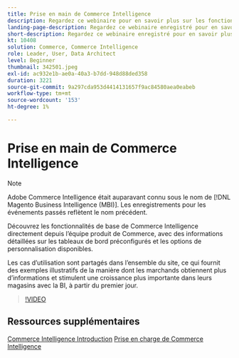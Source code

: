 ```yaml
---
title: Prise en main de Commerce Intelligence
description: Regardez ce webinaire pour en savoir plus sur les fonctionnalités de base de Commerce Intelligence pour votre boutique Adobe Commerce ou Magento Open Source.
landing-page-description: Regardez ce webinaire enregistré pour en savoir plus sur les fonctionnalités de base de Commerce Intelligence pour votre boutique Adobe Commerce ou Magento Open Source.
short-description: Regardez ce webinaire enregistré pour en savoir plus sur les fonctionnalités de base de Commerce Intelligence pour votre boutique Adobe Commerce ou Magento Open Source.
kt: 10408
solution: Commerce, Commerce Intelligence
role: Leader, User, Data Architect
level: Beginner
thumbnail: 342501.jpeg
exl-id: ac932e1b-ae0a-40a3-b7dd-948d88ded358
duration: 3221
source-git-commit: 9a297cda953d4414131657f9ac84580aea0eabeb
workflow-type: tm+mt
source-wordcount: '153'
ht-degree: 1%

---
```


# Prise en main de Commerce Intelligence

>[!NOTE]
>
>Adobe Commerce Intelligence était auparavant connu sous le nom de [!DNL Magento Business Intelligence (MBI)]. Les enregistrements pour les événements passés reflètent le nom précédent.

Découvrez les fonctionnalités de base de Commerce Intelligence directement depuis l’équipe produit de Commerce, avec des informations détaillées sur les tableaux de bord préconfigurés et les options de personnalisation disponibles.

Les cas d’utilisation sont partagés dans l’ensemble du site, ce qui fournit des exemples illustratifs de la manière dont les marchands obtiennent plus d’informations et stimulent une croissance plus importante dans leurs magasins avec la BI, à partir du premier jour.

>[!VIDEO](https://video.tv.adobe.com/v/3425736?quality=12&learn=on)

## Ressources supplémentaires

[Commerce Intelligence Introduction](https://experienceleague.adobe.com/docs/commerce-business-intelligence/mbi/getting-started.html)
[Prise en charge de Commerce Intelligence](https://experienceleague.adobe.com/docs/commerce-knowledge-base/kb/troubleshooting/miscellaneous/mbi-service-policies.html)
